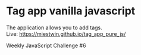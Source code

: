 # Tag app vanilla javascript
The application allows you to add tags.<br>
Live: https://miestwin.github.io/tag_app_pure_js/

Weekly JavaScript Challenge #6
